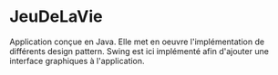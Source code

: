 # JeuDeLaVie
 Application conçue en Java. Elle met en oeuvre l'implémentation de différents design pattern.  Swing est ici implémenté afin d'ajouter une interface graphiques à l'application.
